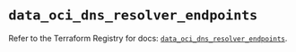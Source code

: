 # `data_oci_dns_resolver_endpoints`

Refer to the Terraform Registry for docs: [`data_oci_dns_resolver_endpoints`](https://registry.terraform.io/providers/hashicorp/oci/7.19.0/docs/data-sources/dns_resolver_endpoints).
